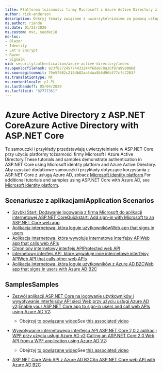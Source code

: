 ```yaml
---
title: Platforma tożsamości firmy Microsoft i Azure Active Directory z ASP.NET Core
author: rick-anderson
description: Odkryj tematy związane z uwierzytelnianiem za pomocą usługi Microsoft Identity platform Azure Active Directory dla aplikacji sieci Web i interfejsów API w programie ASP.NET Core.
ms.author: riande
ms.date: 01/21/2020
ms.custom: mvc, seodec18
no-loc:
- Blazor
- Identity
- Let's Encrypt
- Razor
- SignalR
uid: security/authentication/azure-active-directory/index
ms.openlocfilehash: 823f027245774433244f6de078a26f97a998086d
ms.sourcegitcommit: 70e5f982c218db82aa54aa8b8d96b377cfc7283f
ms.translationtype: MT
ms.contentlocale: pl-PL
ms.lasthandoff: 05/04/2020
ms.locfileid: "82777361"
---
```

# <a name="azure-active-directory-with-aspnet-core"></a><span data-ttu-id="c1146-103">Azure Active Directory z ASP.NET Core</span><span class="sxs-lookup"><span data-stu-id="c1146-103">Azure Active Directory with ASP.NET Core</span></span>

<span data-ttu-id="c1146-104">Te samouczki i przykłady przedstawiają uwierzytelnianie w ASP.NET Core przy użyciu platformy tożsamości firmy Microsoft i Azure Active Directory.</span><span class="sxs-lookup"><span data-stu-id="c1146-104">These tutorials and samples demonstrate authentication in ASP.NET Core using Microsoft identity platform and Azure Active Directory.</span></span> <span data-ttu-id="c1146-105">Aby uzyskać dodatkowe samouczki i przykłady dotyczące korzystania z ASP.NET Core z usługą Azure AD, zobacz [Microsoft Identity platform](/azure/active-directory/develop/).</span><span class="sxs-lookup"><span data-stu-id="c1146-105">For additional tutorials and samples using ASP.NET Core with Azure AD, see [Microsoft identity platform](/azure/active-directory/develop/).</span></span>

## <a name="application-scenarios"></a><span data-ttu-id="c1146-106">Scenariusze z aplikacjami</span><span class="sxs-lookup"><span data-stu-id="c1146-106">Application Scenarios</span></span>

* [<span data-ttu-id="c1146-107">Szybki Start: Dodawanie logowania z firmą Microsoft do aplikacji internetowej ASP.NET Core</span><span class="sxs-lookup"><span data-stu-id="c1146-107">Quickstart: Add sign-in with Microsoft to an ASP.NET Core web app</span></span>](/azure/active-directory/develop/quickstart-v2-aspnet-core-webapp)
* [<span data-ttu-id="c1146-108">Aplikacja internetowa, która loguje użytkowników</span><span class="sxs-lookup"><span data-stu-id="c1146-108">Web app that signs in users</span></span>](/azure/active-directory/develop/scenario-web-app-sign-user-overview?tabs=aspnetcore)
* [<span data-ttu-id="c1146-109">Aplikacja internetowa, która wywołuje internetowe interfejsy API</span><span class="sxs-lookup"><span data-stu-id="c1146-109">Web app that calls web APIs</span></span>](/azure/active-directory/develop/scenario-web-app-call-api-overview)
* [<span data-ttu-id="c1146-110">Chroniony internetowy interfejs API</span><span class="sxs-lookup"><span data-stu-id="c1146-110">Protected web API</span></span>](/azure/active-directory/develop/scenario-protected-web-api-overview)
* [<span data-ttu-id="c1146-111">Internetowy interfejs API, który wywołuje inne internetowe interfejsy API</span><span class="sxs-lookup"><span data-stu-id="c1146-111">Web API that calls other web APIs</span></span>](/azure/active-directory/develop/scenario-web-api-call-api-overview)
* [<span data-ttu-id="c1146-112">Aplikacja internetowa, która loguje użytkowników z Azure AD B2C</span><span class="sxs-lookup"><span data-stu-id="c1146-112">Web app that signs in users with Azure AD B2C</span></span>](xref:security/authentication/azure-ad-b2c)

## <a name="samples"></a><span data-ttu-id="c1146-113">Samples</span><span class="sxs-lookup"><span data-stu-id="c1146-113">Samples</span></span>

* <span data-ttu-id="c1146-114">[Zezwól aplikacji ASP.NET Core na logowanie użytkowników i wywoływanie interfejsów API sieci Web przy użyciu usługi Azure AD v2](/samples/azure-samples/active-directory-aspnetcore-webapp-openidconnect-v2/enable-webapp-signin/):</span><span class="sxs-lookup"><span data-stu-id="c1146-114">[Enable your ASP.NET Core app to sign-in users and call web APIs using Azure AD V2](/samples/azure-samples/active-directory-aspnetcore-webapp-openidconnect-v2/enable-webapp-signin/):</span></span> 
  * <span data-ttu-id="c1146-115">Obejrzyj [to powiązane wideo](https://channel9.msdn.com/Events/Build/2018/THR5001)</span><span class="sxs-lookup"><span data-stu-id="c1146-115">See [this associated video](https://channel9.msdn.com/Events/Build/2018/THR5001)</span></span>

* <span data-ttu-id="c1146-116">[Wywoływanie internetowego interfejsu API ASP.NET Core 2,0 z aplikacji WPF przy użyciu usługi Azure AD v2](/samples/azure-samples/active-directory-dotnet-native-aspnetcore-v2/calling-an-aspnet-core-web-api-from-a-wpf-application-using-azure-ad-v2/):</span><span class="sxs-lookup"><span data-stu-id="c1146-116">[Calling an ASP.NET Core 2.0 Web API from a WPF application using Azure AD V2](/samples/azure-samples/active-directory-dotnet-native-aspnetcore-v2/calling-an-aspnet-core-web-api-from-a-wpf-application-using-azure-ad-v2/):</span></span> 
  * <span data-ttu-id="c1146-117">Obejrzyj [to powiązane wideo](https://channel9.msdn.com/Events/Build/2018/THR5000)</span><span class="sxs-lookup"><span data-stu-id="c1146-117">See [this associated video](https://channel9.msdn.com/Events/Build/2018/THR5000)</span></span>

* [<span data-ttu-id="c1146-118">ASP.NET Core Web API z Azure AD B2C</span><span class="sxs-lookup"><span data-stu-id="c1146-118">An ASP.NET Core web API with Azure AD B2C</span></span>](https://azure.microsoft.com/resources/samples/active-directory-b2c-dotnetcore-webapi/)
